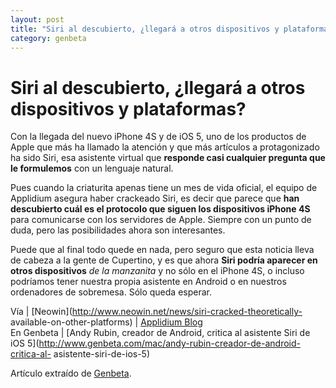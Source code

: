 ```yaml
---
layout: post
title: "Siri al descubierto, ¿llegará a otros dispositivos y plataformas?"
category: genbeta
---
```


# Siri al descubierto, ¿llegará a otros dispositivos y plataformas?

Con la llegada del nuevo iPhone 4S y de iOS 5, uno de los productos de Apple
que más ha llamado la atención y que más artículos a protagonizado ha sido
Siri, esa asistente virtual que **responde casi cualquier pregunta que le
formulemos** con un lenguaje natural.

Pues cuando la criaturita apenas tiene un mes de vida oficial, el equipo de
Applidium asegura haber crackeado Siri, es decir que parece que **han
descubierto cuál es el protocolo que siguen los dispositivos iPhone 4S** para
comunicarse con los servidores de Apple. Siempre con un punto de duda, pero
las posibilidades ahora son interesantes.

Puede que al final todo quede en nada, pero seguro que esta noticia lleva de
cabeza a la gente de Cupertino, y es que ahora **Siri podría aparecer en otros
dispositivos** _de la manzanita_ y no sólo en el iPhone 4S, o incluso
podríamos tener nuestra propia asistente en Android o en nuestros ordenadores
de sobremesa. Sólo queda esperar.

Vía | [Neowin](http://www.neowin.net/news/siri-cracked-theoretically-
available-on-other-platforms) | [Applidium
Blog](http://applidium.com/en/news/cracking_siri/)  
En Genbeta | [Andy Rubin, creador de Android, critica al asistente Siri de iOS
5](http://www.genbeta.com/mac/andy-rubin-creador-de-android-critica-al-
asistente-siri-de-ios-5)

Artículo extraído de [Genbeta](http://www.genbeta.com).